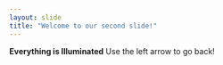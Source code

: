 ```yaml
---
layout: slide
title: "Welcome to our second slide!"
---
```

**Everything is Illuminated**
Use the left arrow to go back!
